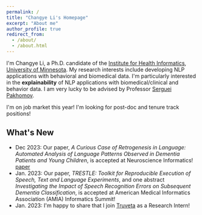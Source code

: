 ```yaml
---
permalink: /
title: "Changye Li's Homepage"
excerpt: "About me"
author_profile: true
redirect_from:
  - /about/
  - /about.html
---
```


I'm Changye Li, a Ph.D. candidate of the [Institute for Health Informatics](https://healthinformatics.umn.edu/), [University of Minnesota](https://twin-cities.umn.edu/). My research interests include developing NLP applications with behavioral and biomedical data. I'm particularly interested in the  **explainability** of NLP applications with biomedical/clinical and behavior data. I am very lucky to be advised by Professor [Serguei Pakhomov](https://www.pharmacy.umn.edu/bio/institute-of-personalized-medi/serguei-pakhomov).

I'm on job market this year! I'm looking for post-doc and tenure track positions!

## What's New

- Dec 2023: Our paper, *A Curious Case of Retrogenesis in Language: Automated Analysis of Language Patterns Observed in Dementia Patients and Young Children*, is accepted at Neuroscience Informatics! [paper](10.1016/j.neuri.2023.100155)
- Jan. 2023: Our paper, *TRESTLE: Toolkit for Reproducible Execution of Speech, Text and Language Experiments*, and one abstract *Investigating the Impact of Speech Recognition Errors on Subsequent Dementia Classification*, is accepted at American Medical Informatics Association (AMIA) Informatics Summit!
- Jan. 2023: I'm happy to share that I join [Truveta](https://www.truveta.com/) as a Research Intern!
